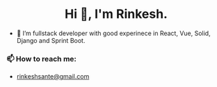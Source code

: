 <h1 align="center">Hi 👋, I'm Rinkesh.</h1>

- 🔭 I’m fullstack developer with good experinece in React, Vue, Solid, Django and Sprint Boot.

### 📫 How to reach me:

- [rinkeshsante@gmail.com](mailto:rinkeshsante@gmail.com)

